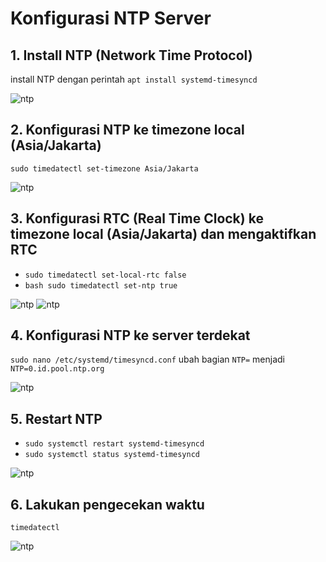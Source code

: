 # Konfigurasi NTP Server

## 1. Install NTP (Network Time Protocol)
install NTP dengan perintah
```apt install systemd-timesyncd```

![ntp](./img/1ok.png)
## 2. Konfigurasi NTP ke timezone local (Asia/Jakarta)
```sudo timedatectl set-timezone Asia/Jakarta```

![ntp](./img/2ok.png)
## 3. Konfigurasi RTC (Real Time Clock) ke timezone local (Asia/Jakarta) dan mengaktifkan RTC
- ```sudo timedatectl set-local-rtc false```
- ```bash sudo timedatectl set-ntp true```

![ntp](./img/3ok.png)
![ntp](./img/4ok.png)
## 4. Konfigurasi NTP ke server terdekat
```sudo nano /etc/systemd/timesyncd.conf```
ubah bagian ```NTP=``` menjadi ```NTP=0.id.pool.ntp.org```

![ntp](./img/5ok.png)

## 5. Restart NTP
- ```sudo systemctl restart systemd-timesyncd```
- ```sudo systemctl status systemd-timesyncd```

![ntp](./img/6ok.png)
## 6. Lakukan pengecekan waktu
```timedatectl```

![ntp](./img/7ok.png)
